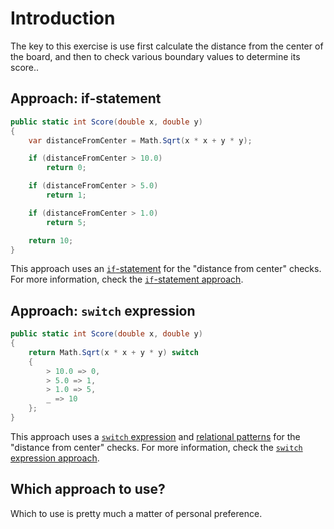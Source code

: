 # Introduction

The key to this exercise is use first calculate the distance from the center of the board, and then to check various boundary values to determine its score..

## Approach: if-statement

```csharp
public static int Score(double x, double y)
{
    var distanceFromCenter = Math.Sqrt(x * x + y * y);

    if (distanceFromCenter > 10.0)
        return 0;

    if (distanceFromCenter > 5.0)
        return 1;

    if (distanceFromCenter > 1.0)
        return 5;

    return 10;
}
```

This approach uses an [`if`-statement][if-statement] for the "distance from center" checks.
For more information, check the [`if`-statement approach][approach-if-statement].

## Approach: `switch` expression

```csharp
public static int Score(double x, double y)
{
    return Math.Sqrt(x * x + y * y) switch
    {
        > 10.0 => 0,
        > 5.0 => 1,
        > 1.0 => 5,
        _ => 10
    };
}
```

This approach uses a [`switch` expression][switch-expression] and [relational patterns][relational-patterns] for the "distance from center" checks.
For more information, check the [`switch` expression approach][approach-switch-expression].

## Which approach to use?

Which to use is pretty much a matter of personal preference.

[approach-if-statement]: https://exercism.org/tracks/csharp/exercises/reverse-string/approaches/if-statement
[approach-switch-expression]: https://exercism.org/tracks/csharp/exercises/reverse-string/approaches/switch-expression
[switch-expression]: https://learn.microsoft.com/en-us/dotnet/csharp/language-reference/operators/switch-expression
[if-statement]: https://learn.microsoft.com/en-us/dotnet/csharp/language-reference/statements/selection-statements#the-if-statement
[relational-patterns]: https://learn.microsoft.com/en-us/dotnet/csharp/language-reference/operators/patterns#relational-patterns
